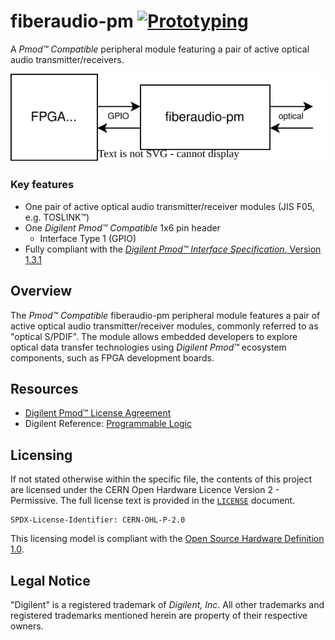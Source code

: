 # fiberaudio-pm [![Prototyping](https://img.shields.io/badge/status-prototyping-blue?style=plastic)]()

A *Pmod&trade; Compatible* peripheral module featuring a pair of active optical audio transmitter/receivers.

<p align="center"><picture>
  <source media="(prefers-color-scheme: dark)" srcset="doc/overview-dark.svg" />
  <source media="(prefers-color-scheme: light)" srcset="doc/overview-light.svg" />
  <img alt="Block schematic" src="doc/overview-light.svg" />
</picture></p>

### Key features

* One pair of active optical audio transmitter/receiver modules (JIS F05, e.g. TOSLINK&trade;)
* One *Digilent Pmod&trade; Compatible* 1x6 pin header
    * Interface Type 1 (GPIO)
* Fully compliant with the [*Digilent Pmod&trade; Interface Specification*, Version 1.3.1](https://digilent.com/reference/_media/reference/pmod/pmod-interface-specification-1_3_1.pdf)

## Overview

The *Pmod&trade; Compatible* fiberaudio-pm peripheral module features a pair of active optical audio transmitter/receiver modules, commonly referred to as "optical S/PDIF". The module allows embedded developers to explore optical data transfer technologies using *Digilent Pmod&trade;* ecosystem components, such as FPGA development boards.

## Resources

* [Digilent Pmod&trade; License Agreement](https://digilent.com/reference/_media/pmod/pmod/pmod_license_agreement.pdf)
* Digilent Reference: [Programmable Logic](https://digilent.com/reference/programmable-logic/start)

## Licensing

If not stated otherwise within the specific file, the contents of this project are licensed under the CERN Open Hardware Licence Version 2 - Permissive. The full license text is provided in the [`LICENSE`](LICENSE) document.

    SPDX-License-Identifier: CERN-OHL-P-2.0

This licensing model is compliant with the [Open Source Hardware Definition 1.0](https://www.oshwa.org/definition/).

## Legal Notice

"Digilent" is a registered trademark of *Digilent, Inc*. All other trademarks and registered trademarks mentioned herein are property of their respective owners.